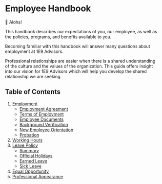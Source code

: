 # Employee Handbook

👋 Aloha!

This handbook describes our expectations of you, our employee, as well as the policies, programs, and benefits available to you.

Becoming familiar with this handbook will answer many questions about employment at 1E9 Advisors.

Professional relationships are easier when there is a shared understanding of the culture and the values of the organization. This guide offers insight into our vision for 1E9 Advisors which will help you develop the shared relationship we are seeking.

## Table of Contents

1. [Employment](employment/index.md)
    * [Employment Agreement](employment/agreement.md)
    * [Terms of Employment](employment/terms.md)
    * [Employee Documents](employment/documents.md)
    * [Background Verification](employment/verification.md)
    * [New Employee Orientation](employment/orientation.md)
    * [Probation](employment/probation.md)
1. [Working Hours](working-hours.md)
1. [Leave Policy](leave/index.md)
    * [Summary](leave/summary.md)
    * [Official Holidays](leave/official-holidays.md)
    * [Earned Leave](leave/earned-leave.md)
    * [Sick Leave](leave/sick-leave.md)
1. [Equal Opportunity](equal-opportunity.md)
1. [Professional Appearance](appearance.md)
